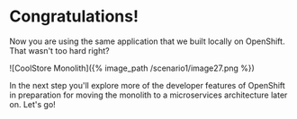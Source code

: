 # Congratulations!

Now you are using the same application that we built locally on OpenShift. That wasn't too hard right?

![CoolStore Monolith]({% image_path /scenario1/image27.png %})

In the next step you'll explore more of the developer features of OpenShift in preparation for moving the monolith to a microservices architecture later on. Let's go!


